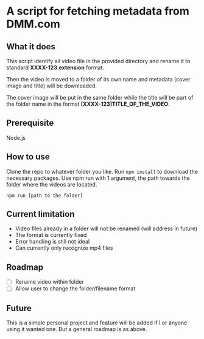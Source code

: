 # A script for fetching metadata from DMM.com

## What it does

This script identify all video file in the provided directory and rename it to standard **XXXX-123.extension** format.

Then the video is moved to a folder of its own name and metadata (cover image and title) will be downloaded.

The cover image will be put in the same folder while the title will be part of the folder name in the format **[XXXX-123]TITLE_OF_THE_VIDEO**.

## Prerequisite

Node.js

## How to use

Clone the repo to whatever folder you like.
Run `npm install` to download the necessary packages.
Use npm run with 1 argument, the path towards the folder where the videos are located.

```
npm run [path to the folder]
```

## Current limitation

- Video files already in a folder will not be renamed (will address in future)
- The format is currently fixed
- Error handling is still not ideal
- Can currently only recognize mp4 files

## Roadmap

- [ ] Rename video within folder
- [ ] Allow user to change the folder/filename format

## Future

This is a simple personal project and feature will be added if I or anyone using it wanted one.
But a general roadmap is as above.
